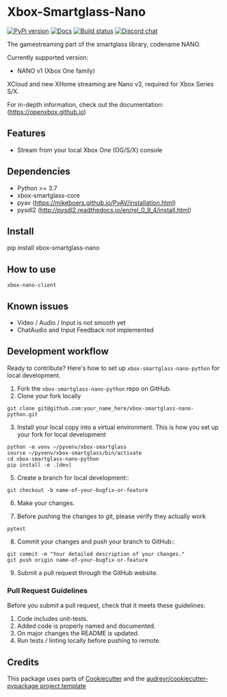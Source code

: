# Xbox-Smartglass-Nano


[![PyPi version](https://pypip.in/version/xbox-smartglass-nano/badge.svg)](https://pypi.python.org/pypi/xbox-smartglass-nano)
[![Docs](https://readthedocs.org/projects/xbox-smartglass-nano-python/badge/?version=latest)](http://xbox-smartglass-nano-python.readthedocs.io/en/latest/?badge=latest)
[![Build status](https://img.shields.io/github/workflow/status/OpenXbox/xbox-smartglass-nano-python/build?label=build)](https://github.com/OpenXbox/xbox-smartglass-nano-python/actions?query=workflow%3Abuild)
[![Discord chat](https://img.shields.io/discord/338946086775554048)](https://openxbox.org/discord)

The gamestreaming part of the smartglass library, codename NANO.

Currently supported version:

* NANO v1 (Xbox One family)

XCloud and new XHome streaming are Nano v3, required for Xbox Series S/X.

For in-depth information, check out the documentation: (https://openxbox.github.io)


## Features

* Stream from your local Xbox One (OG/S/X) console


## Dependencies

* Python >= 3.7
* xbox-smartglass-core
* pyav (https://mikeboers.github.io/PyAV/installation.html)
* pysdl2 (http://pysdl2.readthedocs.io/en/rel_0_9_4/install.html)


## Install

  pip install xbox-smartglass-nano

## How to use

```text
xbox-nano-client
```

## Known issues

* Video / Audio / Input is not smooth yet
* ChatAudio and Input Feedback not implemented

## Development workflow

Ready to contribute? Here's how to set up `xbox-smartglass-nano-python` for local development.

1. Fork the `xbox-smartglass-nano-python` repo on GitHub.
2. Clone your fork locally

```text
git clone git@github.com:your_name_here/xbox-smartglass-nano-python.git
```

3. Install your local copy into a virtual environment. This is how you set up your fork for local development

```text
python -m venv ~/pyvenv/xbox-smartglass
source ~/pyvenv/xbox-smartglass/bin/activate
cd xbox-smartglass-nano-python
pip install -e .[dev]
```

5. Create a branch for local development::

```text
git checkout -b name-of-your-bugfix-or-feature
```

6. Make your changes.

7. Before pushing the changes to git, please verify they actually work

```text
pytest
```

8. Commit your changes and push your branch to GitHub::

```text
git commit -m "Your detailed description of your changes."
git push origin name-of-your-bugfix-or-feature
```

9. Submit a pull request through the GitHub website.

### Pull Request Guidelines

Before you submit a pull request, check that it meets these guidelines:

1. Code includes unit-tests.
2. Added code is properly named and documented.
3. On major changes the README is updated.
4. Run tests / linting locally before pushing to remote.


## Credits

This package uses parts of [Cookiecutter](https://github.com/audreyr/cookiecutter) and the
[audreyr/cookiecutter-pypackage project template](https://github.com/audreyr/cookiecutter-pypackage)
